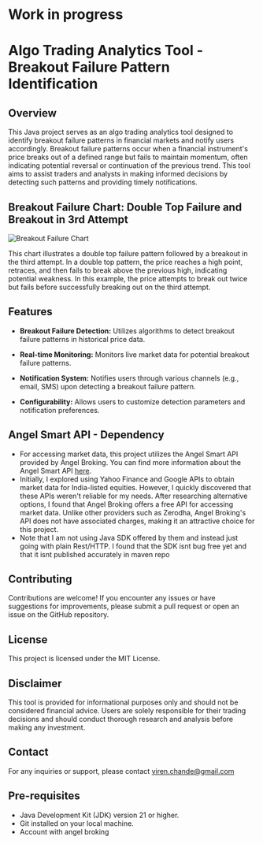 # Work in progress
# Algo Trading Analytics Tool - Breakout Failure Pattern Identification

## Overview

This Java project serves as an algo trading analytics tool designed to identify breakout failure patterns in financial markets and notify users accordingly. Breakout failure patterns occur when a financial instrument's price breaks out of a defined range but fails to maintain momentum, often indicating potential reversal or continuation of the previous trend. This tool aims to assist traders and analysts in making informed decisions by detecting such patterns and providing timely notifications.
## Breakout Failure Chart: Double Top Failure and Breakout in 3rd Attempt

![Breakout Failure Chart](https://www.tradingview.com/i/eAr5qpYN/)

This chart illustrates a double top failure pattern followed by a breakout in the third attempt. In a double top pattern, the price reaches a high point, retraces, and then fails to break above the previous high, indicating potential weakness. In this example, the price attempts to break out twice but fails before successfully breaking out on the third attempt.

## Features

- **Breakout Failure Detection:** Utilizes algorithms to detect breakout failure patterns in historical price data.

- **Real-time Monitoring:** Monitors live market data for potential breakout failure patterns.

- **Notification System:** Notifies users through various channels (e.g., email, SMS) upon detecting a breakout failure pattern.

- **Configurability:** Allows users to customize detection parameters and notification preferences.

## Angel Smart API - Dependency
- For accessing market data, this project utilizes the Angel Smart API provided by Angel Broking. You can find more information about the Angel Smart API [here](https://smartapi.angelbroking.com/docs).
- Initially, I explored using Yahoo Finance and Google APIs to obtain market data for India-listed equities. However, I quickly discovered that these APIs weren't reliable for my needs. After researching alternative options, I found that Angel Broking offers a free API for accessing market data. Unlike other providers such as Zerodha, Angel Broking's API does not have associated charges, making it an attractive choice for this project.
- Note that I am not using Java SDK offered by them and instead just going with plain Rest/HTTP. I found that the SDK isnt bug free yet and that it isnt published accurately in maven repo

## Contributing
Contributions are welcome! If you encounter any issues or have suggestions for improvements, please submit a pull request or open an issue on the GitHub repository.

## License
This project is licensed under the MIT License.

## Disclaimer
This tool is provided for informational purposes only and should not be considered financial advice. Users are solely responsible for their trading decisions and should conduct thorough research and analysis before making any investment.

## Contact
For any inquiries or support, please contact viren.chande@gmail.com

## Pre-requisites

- Java Development Kit (JDK) version 21 or higher.
- Git installed on your local machine.
- Account with angel broking

